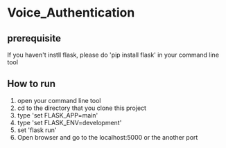 # Voice_Authentication
## prerequisite
If you haven't instll flask, please do 'pip install flask' in your command line tool
## How to run
1. open your command line tool
2. cd to the directory that you clone this project
3. type 'set FLASK_APP=main'
4. type 'set FLASK_ENV=development'
5. set 'flask run'
6. Open browser and go to the localhost:5000 or the another port
